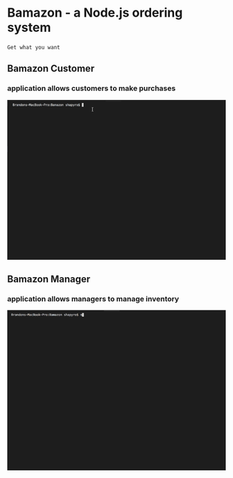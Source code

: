 # Bamazon - a Node.js ordering system

`Get what you want`

## Bamazon Customer 
### application allows customers to make purchases

![](bamazon.gif)

## Bamazon Manager 
### application allows managers to manage inventory

![](bamazonManager.gif)